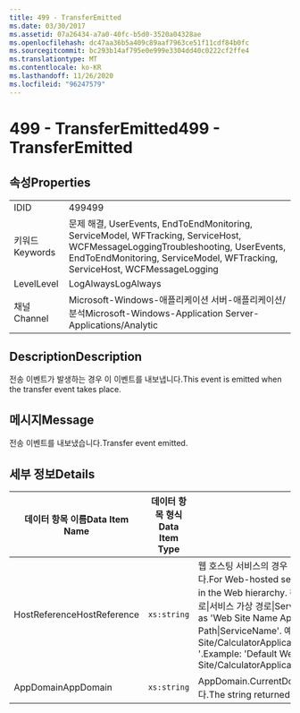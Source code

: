 ```yaml
---
title: 499 - TransferEmitted
ms.date: 03/30/2017
ms.assetid: 07a26434-a7a0-40fc-b5d0-3520a04328ae
ms.openlocfilehash: dc47aa36b5a409c89aaf7963ce51f11cdf84b0fc
ms.sourcegitcommit: bc293b14af795e0e999e3304dd40c0222cf2ffe4
ms.translationtype: MT
ms.contentlocale: ko-KR
ms.lasthandoff: 11/26/2020
ms.locfileid: "96247579"
---
```

# <a name="499---transferemitted"></a><span data-ttu-id="8d3f0-102">499 - TransferEmitted</span><span class="sxs-lookup"><span data-stu-id="8d3f0-102">499 - TransferEmitted</span></span>

## <a name="properties"></a><span data-ttu-id="8d3f0-103">속성</span><span class="sxs-lookup"><span data-stu-id="8d3f0-103">Properties</span></span>  
  
|||  
|-|-|  
|<span data-ttu-id="8d3f0-104">ID</span><span class="sxs-lookup"><span data-stu-id="8d3f0-104">ID</span></span>|<span data-ttu-id="8d3f0-105">499</span><span class="sxs-lookup"><span data-stu-id="8d3f0-105">499</span></span>|  
|<span data-ttu-id="8d3f0-106">키워드</span><span class="sxs-lookup"><span data-stu-id="8d3f0-106">Keywords</span></span>|<span data-ttu-id="8d3f0-107">문제 해결, UserEvents, EndToEndMonitoring, ServiceModel, WFTracking, ServiceHost, WCFMessageLogging</span><span class="sxs-lookup"><span data-stu-id="8d3f0-107">Troubleshooting, UserEvents, EndToEndMonitoring, ServiceModel, WFTracking, ServiceHost, WCFMessageLogging</span></span>|  
|<span data-ttu-id="8d3f0-108">Level</span><span class="sxs-lookup"><span data-stu-id="8d3f0-108">Level</span></span>|<span data-ttu-id="8d3f0-109">LogAlways</span><span class="sxs-lookup"><span data-stu-id="8d3f0-109">LogAlways</span></span>|  
|<span data-ttu-id="8d3f0-110">채널</span><span class="sxs-lookup"><span data-stu-id="8d3f0-110">Channel</span></span>|<span data-ttu-id="8d3f0-111">Microsoft-Windows-애플리케이션 서버-애플리케이션/분석</span><span class="sxs-lookup"><span data-stu-id="8d3f0-111">Microsoft-Windows-Application Server-Applications/Analytic</span></span>|  
  
## <a name="description"></a><span data-ttu-id="8d3f0-112">Description</span><span class="sxs-lookup"><span data-stu-id="8d3f0-112">Description</span></span>  

 <span data-ttu-id="8d3f0-113">전송 이벤트가 발생하는 경우 이 이벤트를 내보냅니다.</span><span class="sxs-lookup"><span data-stu-id="8d3f0-113">This event is emitted when the transfer event takes place.</span></span>  
  
## <a name="message"></a><span data-ttu-id="8d3f0-114">메시지</span><span class="sxs-lookup"><span data-stu-id="8d3f0-114">Message</span></span>  

 <span data-ttu-id="8d3f0-115">전송 이벤트를 내보냈습니다.</span><span class="sxs-lookup"><span data-stu-id="8d3f0-115">Transfer event emitted.</span></span>  
  
## <a name="details"></a><span data-ttu-id="8d3f0-116">세부 정보</span><span class="sxs-lookup"><span data-stu-id="8d3f0-116">Details</span></span>  
  
|<span data-ttu-id="8d3f0-117">데이터 항목 이름</span><span class="sxs-lookup"><span data-stu-id="8d3f0-117">Data Item Name</span></span>|<span data-ttu-id="8d3f0-118">데이터 항목 형식</span><span class="sxs-lookup"><span data-stu-id="8d3f0-118">Data Item Type</span></span>|<span data-ttu-id="8d3f0-119">Description</span><span class="sxs-lookup"><span data-stu-id="8d3f0-119">Description</span></span>|  
|--------------------|--------------------|-----------------|  
|<span data-ttu-id="8d3f0-120">HostReference</span><span class="sxs-lookup"><span data-stu-id="8d3f0-120">HostReference</span></span>|`xs:string`|<span data-ttu-id="8d3f0-121">웹 호스팅 서비스의 경우 이 필드는 웹 계층의 서비스를 고유하게 식별합니다.</span><span class="sxs-lookup"><span data-stu-id="8d3f0-121">For Web-hosted services, this field uniquely identifies the service in the Web hierarchy.</span></span> <span data-ttu-id="8d3f0-122">해당 형식은 ' 웹 사이트 이름 응용 프로그램 가상 경로&#124;서비스 가상 경로&#124;ServiceName '으로 정의 됩니다.</span><span class="sxs-lookup"><span data-stu-id="8d3f0-122">Its format is defined as 'Web Site Name Application Virtual Path&#124;Service Virtual Path&#124;ServiceName'.</span></span> <span data-ttu-id="8d3f0-123">예: ' Default Web Site/CalculatorApplication&#124;/CalculatorService.svc&#124;CalculatorService '.</span><span class="sxs-lookup"><span data-stu-id="8d3f0-123">Example: 'Default Web Site/CalculatorApplication&#124;/CalculatorService.svc&#124;CalculatorService'.</span></span>|  
|<span data-ttu-id="8d3f0-124">AppDomain</span><span class="sxs-lookup"><span data-stu-id="8d3f0-124">AppDomain</span></span>|`xs:string`|<span data-ttu-id="8d3f0-125">AppDomain.CurrentDomain.FriendlyName에서 반환되는 문자열입니다.</span><span class="sxs-lookup"><span data-stu-id="8d3f0-125">The string returned by AppDomain.CurrentDomain.FriendlyName.</span></span>|
